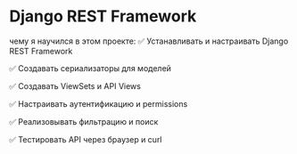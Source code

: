 ﻿# Django REST Framework 

чему я научился в этом проекте:
✅ Устанавливать и настраивать Django REST Framework

✅ Создавать сериализаторы для моделей

✅ Создавать ViewSets и API Views

✅ Настраивать аутентификацию и permissions

✅ Реализовывать фильтрацию и поиск

✅ Тестировать API через браузер и curl
